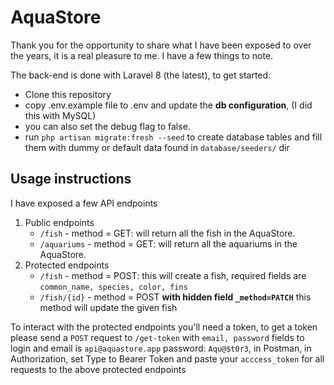 # AquaStore

Thank you for the opportunity to share what I have been exposed to over the years, it is a real pleasure to me.
I have a few things to note.

The back-end is done with Laravel 8 (the latest), to get started:

- Clone this repository
- copy .env.example file to .env and update the **db configuration**, (I did this with MySQL)
- you can also set the debug flag to false.
- run `php artisan migrate:fresh --seed` to create database tables and fill them with dummy or default data found in `database/seeders/` dir

## Usage instructions

I have exposed a few API endpoints

1. Public endpoints
   - `/fish` - method = GET: will return all the fish in the AquaStore.
   - `/aquariums` - method = GET: will return all the aquariums in the AquaStore.
2. Protected endpoints
   - `/fish` - method = POST: this will create a fish, required fields are `common_name, species, color, fins`
   - `/fish/{id}` - method = POST **with hidden field `_method=PATCH`** this method will update the given fish

To interact with the protected endpoints you'll need a token, to get a token please send a `POST` request to `/get-token` with `email, password` fields to login and email is `api@aquastore.app` password: `Aqu@$t0r3`, in Postman, in Authorization, set Type to Bearer Token and paste your `acccess_token` for all requests to the above protected endpoints
